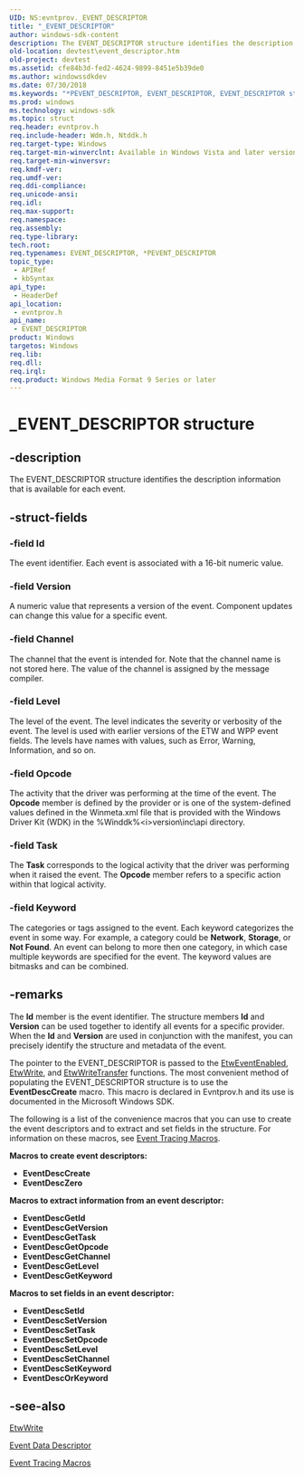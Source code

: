 ```yaml
---
UID: NS:evntprov._EVENT_DESCRIPTOR
title: "_EVENT_DESCRIPTOR"
author: windows-sdk-content
description: The EVENT_DESCRIPTOR structure identifies the description information that is available for each event.
old-location: devtest\event_descriptor.htm
old-project: devtest
ms.assetid: cfe84b3d-fed2-4624-9899-8451e5b39de0
ms.author: windowssdkdev
ms.date: 07/30/2018
ms.keywords: "*PEVENT_DESCRIPTOR, EVENT_DESCRIPTOR, EVENT_DESCRIPTOR structure [Driver Development Tools], Event Descriptor, Event Descriptor structure [Driver Development Tools], PEVENT_DESCRIPTOR, PEVENT_DESCRIPTOR structure pointer [Driver Development Tools], _EVENT_DESCRIPTOR, devtest.event_descriptor, etw_km_2dcb59a8-a21d-4520-8201-1074b9291978.xml, evntprov/EVENT_DESCRIPTOR, evntprov/PEVENT_DESCRIPTOR"
ms.prod: windows
ms.technology: windows-sdk
ms.topic: struct
req.header: evntprov.h
req.include-header: Wdm.h, Ntddk.h
req.target-type: Windows
req.target-min-winverclnt: Available in Windows Vista and later versions of Windows.
req.target-min-winversvr: 
req.kmdf-ver: 
req.umdf-ver: 
req.ddi-compliance: 
req.unicode-ansi: 
req.idl: 
req.max-support: 
req.namespace: 
req.assembly: 
req.type-library: 
tech.root: 
req.typenames: EVENT_DESCRIPTOR, *PEVENT_DESCRIPTOR
topic_type:
 - APIRef
 - kbSyntax
api_type:
 - HeaderDef
api_location:
 - evntprov.h
api_name:
 - EVENT_DESCRIPTOR
product: Windows
targetos: Windows
req.lib: 
req.dll: 
req.irql: 
req.product: Windows Media Format 9 Series or later
---
```


# _EVENT_DESCRIPTOR structure


## -description


The EVENT_DESCRIPTOR structure identifies the description information that is available for each event. 


## -struct-fields




### -field Id

The event identifier. Each event is associated with a 16-bit numeric value. 


### -field Version

A numeric value that represents a version of the event. Component updates can change this value for a specific event.


### -field Channel

The channel that the event is intended for. Note that the channel name is not stored here. The value of the channel is assigned by the message compiler.


### -field Level

The level of the event. The level indicates the severity or verbosity of the event. The level is used  with earlier versions of the ETW and WPP event fields. The levels have names with values, such as Error, Warning, Information, and so on. 


### -field Opcode

The activity that the driver was performing at the time of the event. The <b>Opcode</b> member is defined by the provider or is one of the system-defined values defined in the Winmeta.xml file that is provided with the Windows Driver Kit (WDK) in the %Winddk%\<i>version</i>\inc\api directory.


### -field Task

The <b>Task</b> corresponds to the logical activity that the driver was performing when it raised the event. The <b>Opcode</b> member refers to a specific action within that logical activity.


### -field Keyword

The categories or tags assigned to the event. Each keyword categorizes the event in some way. For example, a category could be <b>Network</b>, <b>Storage</b>, or <b>Not Found</b>. An event can belong to more then one category, in which case multiple keywords are specified for the event. The keyword values are bitmasks and can be combined. 


## -remarks



The <b>Id</b> member is the event identifier. The structure members <b>Id</b> and <b>Version</b> can be used together to identify all events for a specific provider. When the <b>Id</b> and <b>Version</b> are used in conjunction with the manifest, you can precisely identify the structure and metadata of the event.

The pointer to the EVENT_DESCRIPTOR is passed to the <a href="https://msdn.microsoft.com/library/windows/hardware/ff545590">EtwEventEnabled</a>, <a href="https://msdn.microsoft.com/library/windows/hardware/ff545627">EtwWrite</a>, and <a href="https://msdn.microsoft.com/library/windows/hardware/ff545642">EtwWriteTransfer</a> functions. The most convenient method of populating the EVENT_DESCRIPTOR structure is to use the <b>EventDescCreate</b> macro. This macro is declared in Evntprov.h and its use is documented in the Microsoft Windows SDK. 

The following is a list of the convenience macros that you can use to create the event descriptors and to extract and set fields in the structure. For information on these macros, see <a href="http://go.microsoft.com/fwlink/p/?linkid=70405">Event Tracing Macros</a>.

<b>Macros to create event descriptors:
    </b>

<ul>
<li>
<b>EventDescCreate</b>

</li>
<li>
<b>EventDescZero</b>

</li>
</ul>
<b>Macros to extract information from an event descriptor:
    </b>

<ul>
<li>
<b>EventDescGetId</b>

</li>
<li>
<b>EventDescGetVersion</b>

</li>
<li>
<b>EventDescGetTask</b>

</li>
<li>
<b>EventDescGetOpcode</b>

</li>
<li>
<b>EventDescGetChannel</b>

</li>
<li>
<b>EventDescGetLevel</b>

</li>
<li>
<b>EventDescGetKeyword</b>

</li>
</ul>
<b>Macros to set fields in an event descriptor:</b>

<ul>
<li>
<b>EventDescSetId</b>

</li>
<li>
<b>EventDescSetVersion</b>

</li>
<li>
<b>EventDescSetTask</b>

</li>
<li>
<b>EventDescSetOpcode</b>

</li>
<li>
<b>EventDescSetLevel</b>

</li>
<li>
<b>EventDescSetChannel</b>

</li>
<li>
<b>EventDescSetKeyword</b>

</li>
<li>
<b>EventDescOrKeyword</b>

</li>
</ul>



## -see-also




<a href="https://msdn.microsoft.com/library/windows/hardware/ff545627">EtwWrite</a>



<a href="https://msdn.microsoft.com/library/windows/hardware/ff545673">Event Data Descriptor</a>



<a href="http://go.microsoft.com/fwlink/p/?linkid=70405">Event Tracing Macros</a>
 

 

